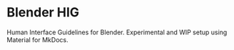 # Blender HIG

Human Interface Guidelines for Blender. Experimental and WIP setup using
Material for MkDocs.